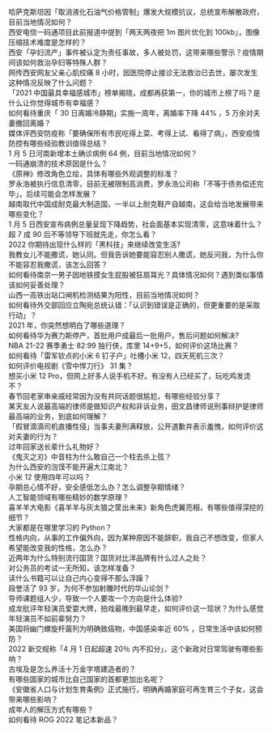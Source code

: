 哈萨克斯坦因「取消液化石油气价格管制」爆发大规模抗议，总统宣布解散政府，目前当地情况如何？  
西安电信一码通项目此前报道中提到「两天两夜把 1m 图片优化到 100kb」，图像压缩技术难度是怎样的？  
西安「孕妇流产」事件被认定为责任事故，多人被处罚，这带来哪些警示？疫情期间该如何救治孕妇等特殊人群？  
网传西安网友父亲心肌绞痛 8 小时，因医院停止接诊无法救治已去世，屡次发生这种情况反映了什么问题？  
「2021 中国最具幸福感城市」榜单揭晓，成都再获第一，你的城市上榜了吗？是什么让你觉得城市有幸福感？  
如何看待重庆「 30 日离婚冷静期」实施一周年，离婚率下降 44% ，5 万余对夫妻撤回离婚？  
媒体评西安防疫称「要确保所有市民吃得上菜、考得上试、看得了病」，西安疫情防控有哪些经验教训值得总结？  
1 月 5 日河南新增本土确诊病例 64 例，目前当地情况如何？  
一码通崩溃的技术原因是什么？  
《原神》修改角色立绘，具体有哪些外观调整的标准？  
罗永浩被执行信息清零，目前无被限制高消费，罗永浩公司称「不等于债务偿还完毕」，后续可能会怎样发展？  
越南取代中国成耐克最大制造国，一半以上耐克鞋产自越南，这会给当地发展带来哪些变化？  
1 月 5 日西安宣布病例总量呈现下降趋势，社会面基本实现清零，这意味着什么？  
超 7 成 90 后不等领导下班就先走，你怎么看？  
2022 你期待出现什么样的「黑科技」来继续改变生活?  
我教女儿不能撒谎，她认同。但我告诉她要能容忍别人撒谎，她反问我，为什么你不能容忍我撒谎，该怎么回答？  
如何看待南京一男子因地铁摸女生屁股被狂扇耳光？具体情况如何？遇到类似事情该如何妥善处理？  
山西一高铁出站口闸机检测结果为阳性，目前当地情况如何？  
如何看待外交部回应立陶宛总统认错：「认识到错误是正确的，但更重要的是采取行动」？  
2021 年，你突然想明白了哪些道理？  
如何看待华为赛力斯停产，首批用户成最后一批用户，售后问题如何解决?  
NBA 21-22 赛季勇士 82:99 独行侠，库里 14+9+5，如何评价这场比赛？  
如何看待「雷军钦点的小米 6 钉子户」吐槽小米 12，四天死机三次？  
如何评价电视剧《雪中悍刀行》 31 集？  
想买小米 12 Pro，但网上好多人说手机不好。有没有人已经买了，玩吃鸡发烫不？  
春节回老家串亲戚经常因为没有共同话题很尴尬，有哪些经验分享？  
某天友人说最高端的律师是做知识产权和非诉业务，田文昌律师说刑事辩护是律师最高端的业务，到底如何理解？  
「假冒滴滴司机直播性侵」当事夫妻刑满释放，公开道歉并表示羞愧，如何评价这对夫妻的行为？  
过年回家送长辈什么礼物好？  
《鬼灭之刃》中音柱为什么敢自己一个柱去杀上弦？  
为什么西安的泡馍不能开遍大江南北？  
小米 12 使用四年可以吗？  
孕期总心情不好，安全感低怎么办？怎么调整孕期情绪？  
人工智能领域有哪些精妙的数学原理？  
喜羊羊大电影《喜羊羊与灰太狼之筐出未来》新角色虎翼亮相，有哪些值得深挖的细节？  
大家都是在哪里学习的 Python？  
性格内向，从事的工作偏外向，因为某种原因不能辞职，我自己不想改变，但家人希望能改变我的性格，怎么办？  
近两年为什么特别流行国货？国货对比洋品牌有什么过人之处？  
对公务员的考试一无所知，该怎样准备？  
读什么书籍可以让自己内心变得不那么浮躁？  
段誉活了 93 岁，为何不参加射雕时代的华山论剑？  
导师课题组人少，导致一个人要攻一个方向是什么体验?  
成龙批评年轻演员爱耍大牌，拍戏最晚到最早走，如何评价这一现状？为什么感觉年轻演员不如前辈努力？  
美国将幽门螺旋杆菌列为明确致癌物，中国感染率近 60% ，日常生活中该如何预防？  
2022 新交规称「4 月 1 日起超速 20％ 内不扣分」，这个新政对日常驾驶有哪些影响？  
古埃及是怎么养活十万金字塔建造者的？  
有哪些国家的城市比自己国家的首都更加出名呢？  
《安徽省人口与计划生育条例》正式施行，明确再婚家庭可再生育三个子女，这会带来哪些影响？  
成年人的解压方式有哪些？  
如何看待 ROG 2022 笔记本新品？  
